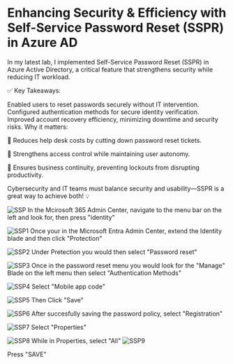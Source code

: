 # Enhancing Security & Efficiency with Self-Service Password Reset (SSPR) in Azure AD 
In my latest lab, I implemented Self-Service Password Reset (SSPR) in Azure Active Directory, a critical feature that strengthens security while reducing IT workload.

✅ Key Takeaways:

Enabled users to reset passwords securely without IT intervention.
Configured authentication methods for secure identity verification.
Improved account recovery efficiency, minimizing downtime and security risks.
Why it matters:

 🔹 Reduces help desk costs by cutting down password reset tickets.

 🔹 Strengthens access control while maintaining user autonomy.

 🔹 Ensures business continuity, preventing lockouts from disrupting productivity.

Cybersecurity and IT teams must balance security and usability—SSPR is a great way to achieve both! 💡

![SSP](https://github.com/user-attachments/assets/abb3bf4a-74a6-415c-979c-2482ed60bda8)
In the Mcirosoft 365 Admin Center, navigate to the menu bar on the left and look for, then press "identity"

![SSP1](https://github.com/user-attachments/assets/223f459a-b0e6-4383-b9e9-ba8519e7d3d1)
Once your in the Microsoft Entra Admin Center, extend the Identity blade and then click "Protection"

![SSP2](https://github.com/user-attachments/assets/03e81266-af39-46e3-af91-97e2793b63fc)
Under Pretection you would then select "Password reset"

![SSP3](https://github.com/user-attachments/assets/7f115e2c-4412-44f0-946f-6001f65634fd)
Once in the password reset menu you would look for the "Manage" Blade on the left menu then select "Authentication Methods"

![SSP4](https://github.com/user-attachments/assets/a97c36db-3800-4c83-bae9-bccfa549c4b2)
Select "Mobile app code"

![SSP5](https://github.com/user-attachments/assets/2a099195-24b1-41a9-97f4-59d78b10872d)
Then Click "Save"

![SSP6](https://github.com/user-attachments/assets/6cfee0c3-c4e7-49e3-801e-156d05a0474f)
After succesfully saving the password policy, select "Registration"

![SSP7](https://github.com/user-attachments/assets/cc8def35-76d8-4cb6-9dae-bdcb9d3c5059)
Select "Properties" 

![SSP8](https://github.com/user-attachments/assets/5406ff3a-6fc9-4759-a701-3f98c93aca9c)
While in Properties, select "All" 
![SSP9](https://github.com/user-attachments/assets/f416659a-79e9-4dba-a990-ce10ac161578)

Press "SAVE"









